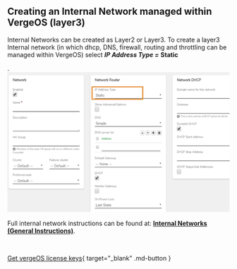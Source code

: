 

## Creating an Internal Network managed within VergeOS (layer3)

Internal Networks can be created as Layer2 or Layer3. To create a layer3 Internal network (in which dhcp, DNS, firewall, routing and throttling can be managed within VergeOS) select ***IP Address Type =*** **Static**

.
![internallayer3.png](/docs/public/userguide-sshots/internallayer3.png)


Full internal network instructions can be found at: [**Internal Networks (General Instructions)**](..//product-guide/internalnetworks).

<br>

[Get vergeOS license keys](https://www.verge.io/test-drive){ target="_blank" .md-button }